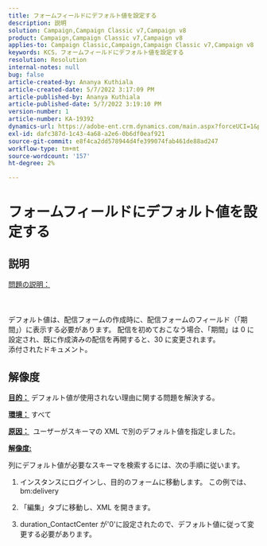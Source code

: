 ```yaml
---
title: フォームフィールドにデフォルト値を設定する
description: 説明
solution: Campaign,Campaign Classic v7,Campaign v8
product: Campaign,Campaign Classic v7,Campaign v8
applies-to: Campaign Classic,Campaign,Campaign Classic v7,Campaign v8
keywords: KCS，フォームフィールドにデフォルト値を設定する
resolution: Resolution
internal-notes: null
bug: false
article-created-by: Ananya Kuthiala
article-created-date: 5/7/2022 3:17:09 PM
article-published-by: Ananya Kuthiala
article-published-date: 5/7/2022 3:19:10 PM
version-number: 1
article-number: KA-19392
dynamics-url: https://adobe-ent.crm.dynamics.com/main.aspx?forceUCI=1&pagetype=entityrecord&etn=knowledgearticle&id=ffdd6cc2-18ce-ec11-a7b5-0022480a8e40
exl-id: dafc387d-1c43-4a68-a2e6-0b6df0eaf921
source-git-commit: e8f4ca2dd578944d4fe399074fab461de88ad247
workflow-type: tm+mt
source-wordcount: '157'
ht-degree: 2%

---
```


# フォームフィールドにデフォルト値を設定する

## 説明

<u>問題の説明：</u><br><br> <br><br>デフォルト値は、配信フォームの作成時に、配信フォームのフィールド（「期間」）に表示する必要があります。 配信を初めておこなう場合、「期間」は 0 に設定され、既に作成済みの配信を再開すると、30 に変更されます。
<br>添付されたドキュメント。<br>

## 解像度


<b><u>目的：</u></b> デフォルト値が使用されない理由に関する問題を解決する。

<b><u>環境：</u></b> すべて

<b><u>原因：</u></b>  ユーザーがスキーマの XML で別のデフォルト値を指定しました。

<b><u>解像度:</u></b>

列にデフォルト値が必要なスキーマを検索するには、次の手順に従います。

1. インスタンスにログインし、目的のフォームに移動します。 この例では、bm:delivery

2. 「編集」タブに移動し、XML を開きます。

3. duration_ContactCenter が&#39;0&#39;に設定されたので、デフォルト値に従って変更する必要があります。
